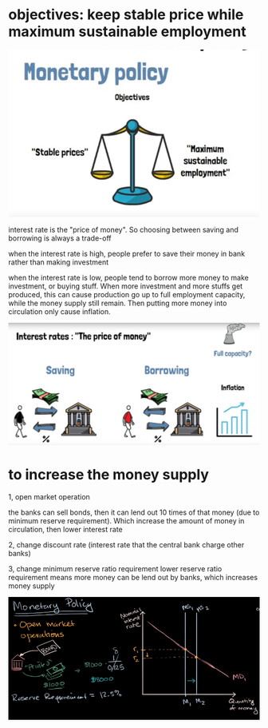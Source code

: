 # objectives: keep stable price while maximum sustainable employment

![](2023-08-16-22-13-06.png)

interest rate is the "price of money". So choosing between saving and borrowing is always a trade-off

when the interest rate is high, people prefer to save their money in bank rather than making investment

when the interest rate is low, people tend to borrow more money to make investment, or buying stuff. When more investment and more stuffs get produced, this can cause production go up to full employment capacity, while the money supply still remain. Then putting more money into circulation only cause inflation.

![](2023-08-16-22-16-55.png)

# to increase the money supply

1, open market operation

the banks can sell bonds, then it can lend out 10 times of that money (due to minimum reserve requirement). Which increase the amount of money in circulation, then lower interest rate

2, change discount rate (interest rate that the central bank charge other banks)

3, change minimum reserve ratio requirement
lower reserve ratio requirement means more money can be lend out by banks, which increases money supply


![](2023-08-16-22-19-57.png)